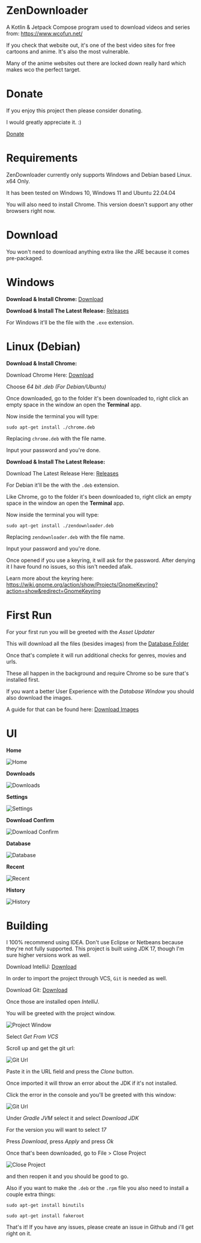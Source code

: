 # ZenDownloader

A Kotlin & Jetpack Compose program used to download videos and series from: https://www.wcofun.net/

If you check that website out, it's one of the best video sites for free cartoons and anime. It's also the most vulnerable.

Many of the anime websites out there are locked down really hard which makes wco the perfect target.

# Donate

If you enjoy this project then please consider donating.

I would greatly appreciate it. :)

[Donate](https://buymeacoffee.com/nobilitydeviant)

# Requirements

ZenDownloader currently only supports Windows and Debian based Linux. x64 Only.

It has been tested on Windows 10, Windows 11 and Ubuntu 22.04.04

You will also need to install Chrome. This version doesn't support any other browsers right now.

# Download

You won't need to download anything extra like the JRE because it comes pre-packaged.

# Windows

**Download & Install Chrome:** [Download](https://www.google.com/chrome/?platform=windows)

**Download & Install The Latest Release:** [Releases](https://github.com/NobilityDeviant/ZenDownloader/releases)

For Windows it'll be the file with the `.exe` extension.

# Linux (Debian)

**Download & Install Chrome:**

Download Chrome Here: [Download](https://www.google.com/chrome/?platform=linux)

Choose *64 bit .deb (For Debian/Ubuntu)*

Once downloaded, go to the folder it's been downloaded to, right click an empty space in the window an open the **Terminal** app.

Now inside the terminal you will type:

`sudo apt-get install ./chrome.deb`

Replacing `chrome.deb` with the file name.

Input your password and you're done.

**Download & Install The Latest Release:**

Download The Latest Release Here: [Releases](https://github.com/NobilityDeviant/ZenDownloader/releases)

For Debian it'll be the with the `.deb` extension.

Like Chrome, go to the folder it's been downloaded to, right click an empty space in the window an open the **Terminal** app.

Now inside the terminal you will type:

`sudo apt-get install ./zendownloader.deb`

Replacing `zendownloader.deb` with the file name.

Input your password and you're done.

Once opened if you use a keyring, it will ask for the password.
After denying it I have found no issues, so this isn't needed afaik.

Learn more about the keyring here: https://wiki.gnome.org/action/show/Projects/GnomeKeyring?action=show&redirect=GnomeKeyring

# First Run

For your first run you will be greeted with the *Asset Updater*

This will download all the files (besides images) from the [Database Folder](https://github.com/NobilityDeviant/ZenDownloader/tree/master/database)

Once that's complete it will run additional checks for genres, movies and urls.

These all happen in the background and require Chrome so be sure that's installed first.

If you want a better User Experience with the *Database Window* you should also download the images.

A guide for that can be found here: [Download Images](https://github.com/NobilityDeviant/ZenDownloader/tree/master/database#series-images)

# UI

**Home**

![Home](images/home.png?raw=true "Home")

**Downloads**

![Downloads](images/downloads.png?raw=true "Downloads")

**Settings**

![Settings](images/settings.png?raw=true "Settings")

**Download Confirm**

![Download Confirm](images/download_confirm.png?raw=true "Download Confirm")

**Database**

![Database](images/database.png?raw=true "Database")

**Recent**

![Recent](images/recent.png?raw=true "Recent")

**History**

![History](images/history.png?raw=true "History")

# Building

I 100% recommend using IDEA. Don't use Eclipse or Netbeans because they're not fully supported.
This project is built using JDK 17, though I'm sure higher versions work as well.

Download IntelliJ: [Download](https://www.jetbrains.com/idea/)

In order to import the project through VCS, `Git` is needed as well.

Download Git: [Download](https://git-scm.com/downloads)

Once those are installed open *IntelliJ*.

You will be greeted with the project window.

![Project Window](guide/idea_project_window.png?raw=true "Project Window")

Select *Get From VCS*

Scroll up and get the git url:

![Git Url](guide/get_git_link.png?raw=true "Get Git Link")

Paste it in the URL field and press the *Clone* button.

Once imported it will throw an error about the JDK if it's not installed.

Click the error in the console and you'll be greeted with this window:

![Git Url](guide/select_jdk.png?raw=true "Select JDK")

Under *Gradle JVM* select it and select *Download JDK* 

For the version you will want to select *17*

Press *Download*, press *Apply* and press *Ok*

Once that's been downloaded, go to File > Close Project

![Close Project](guide/close_project.png?raw=true "Close Project")

and then reopen it and you should be good to go.

Also if you want to make the `.deb` or the `.rpm` file you also need to install a couple extra things:

`sudo apt-get install binutils`

`sudo apt-get install fakeroot`

That's it! If you have any issues, please create an issue in Github and i'll get right on it.
